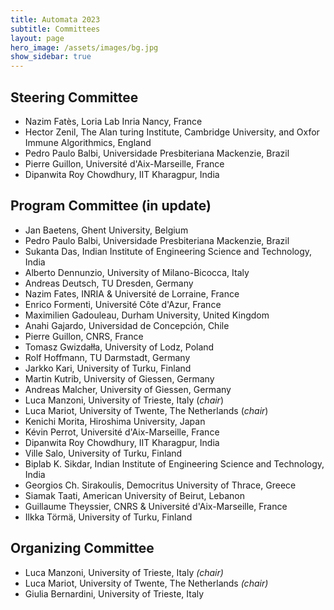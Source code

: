 ```yaml
---
title: Automata 2023
subtitle: Committees
layout: page
hero_image: /assets/images/bg.jpg
show_sidebar: true
---
```


## Steering Committee

- Nazim Fatès, Loria Lab Inria Nancy, France
- Hector Zenil, The Alan turing Institute, Cambridge University, and Oxfor Immune Algorithmics, England
- Pedro Paulo Balbi, Universidade Presbiteriana Mackenzie, Brazil
- Pierre Guillon, Université d'Aix-Marseille, France
- Dipanwita Roy Chowdhury, IIT Kharagpur, India


## Program Committee (in update)

- Jan Baetens, Ghent University, Belgium
- Pedro Paulo Balbi, Universidade Presbiteriana Mackenzie, Brazil
- Sukanta Das, Indian Institute of Engineering Science and Technology, India
- Alberto Dennunzio, University of Milano-Bicocca, Italy
- Andreas Deutsch, TU Dresden, Germany
- Nazim Fates, INRIA & Université de Lorraine, France
- Enrico Formenti, Université Côte d'Azur, France
- Maximilien Gadouleau, Durham University, United Kingdom
- Anahi Gajardo, Universidad de Concepción, Chile
- Pierre Guillon, CNRS, France
- Tomasz Gwizdałła, University of Lodz, Poland
- Rolf Hoffmann, TU Darmstadt, Germany
- Jarkko Kari, University of Turku, Finland
- Martin Kutrib, University of Giessen, Germany
- Andreas Malcher, University of Giessen, Germany
- Luca Manzoni, University of Trieste, Italy (_chair_)
- Luca Mariot, University of Twente, The Netherlands (_chair_)
- Kenichi Morita, Hiroshima University, Japan
- Kévin Perrot, Université d'Aix-Marseille, France
- Dipanwita Roy Chowdhury, IIT Kharagpur, India
- Ville Salo, University of Turku, Finland
- Biplab K. Sikdar, Indian Institute of Engineering Science and Technology, India
- Georgios Ch. Sirakoulis, Democritus University of Thrace, Greece
- Siamak Taati, American University of Beirut, Lebanon
- Guillaume Theyssier, CNRS & Université d'Aix-Marseille, France
- Ilkka Törmä, University of Turku, Finland

## Organizing Committee

- Luca Manzoni, University of Trieste, Italy _(chair)_
- Luca Mariot, University of Twente, The Netherlands _(chair)_
- Giulia Bernardini, University of Trieste, Italy



